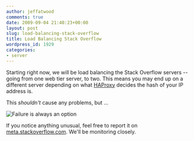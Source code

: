 ```yaml
---
author: jeffatwood
comments: true
date: 2009-09-04 21:40:23+00:00
layout: post
slug: load-balancing-stack-overflow
title: Load Balancing Stack Overflow
wordpress_id: 1929
categories:
- server
---
```



Starting right now, we will be load balancing the Stack Overflow servers -- going from one web tier server, to two. This means you may end up on a different server depending on what [HAProxy](http://haproxy.1wt.eu/) decides the hash of your IP address is.



This _shouldn't_ cause any problems, but ...



![Failure is always an option](http://blog.stackoverflow.com/wp-content/uploads/il_fullxfull.73753810.jpg)



If you notice anything unusual, feel free to report it on [meta.stackoverflow.com](http://meta.stackoverflow.com). We'll be monitoring closely.

